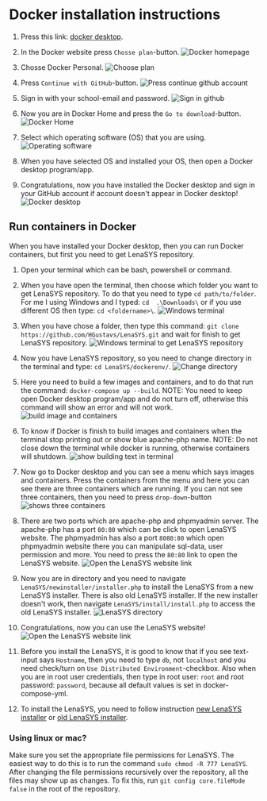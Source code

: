 # Docker installation instructions

1. Press this link: [docker desktop](https://www.docker.com/products/docker-desktop/).

2. In the Docker website press `Chosse plan`-button.
![Docker homepage](homepage.png "Docker homepage")

3. Chosse Docker Personal.
![Choose plan](choosePlan.png "Choose plan")

4. Press `Continue with GitHub`-button.
![Press continue github account](createAccount.png "continue github account")

5. Sign in with your school-email and password.
![Sign in github](github.png "Sign in github")

6. Now you are in Docker Home and press the `Go to download`-button. 
![Docker Home](docker_home.png "Docker Home")

7. Select which operating software (OS) that you are using.
![Operating software](os.png "Operating software")

8. When you have selected OS and installed your OS, then open a Docker desktop program/app.

9. Congratulations, now you have installed the Docker desktop and sign in your GitHub account if account doesn't appear in Docker desktop! 
![Docker desktop](dockerDesktop.png "Docker desktop")

## Run containers in Docker
When you have installed your Docker desktop, then you can run Docker containers, but first you need to get LenaSYS repository.

1. Open your terminal which can be bash, powershell or command. 

2. When you have open the terminal, then choose which folder you want to get LenaSYS repository. To do that you need to type `cd path/to/folder`. For me I using Windows and I typed: `cd  .\Downloads\` or if you use different OS then type: `cd <foldername>\`. 
![Windows terminal](terminal.png "Windows terminal")

3. When you have chose a folder, then type this command: `git clone https://github.com/HGustavs/LenaSYS.git` and wait for finish to get LenaSYS repository.
![Windows terminal to get LenaSYS repository](terminal2.png "Windows terminal to get LenaSYS repository")

4. Now you have LenaSYS repository, so you need to change directory in the terminal and type: `cd LenaSYS/dockerenv/`.
![Change directory](terminal3.png "Change directory")

5. Here you need to build a few images and containers, and to do that run the command: `docker-compose up --build`. NOTE: You need to keep open Docker desktop program/app and do not turn off, otherwise this command will show an error and will not work.
![build image and containers](terminal4.png "build image and containers")

6. To know if Docker is finish to build images and containers when the terminal stop printing out or show blue apache-php name. NOTE: Do not close down the terminal while docker is running, otherwise containers will shutdown.
![show building text in terminal](terminal5.png "show building text in terminal")

7. Now go to Docker desktop and you can see a menu which says images and containers. Press the containers from the menu and here you can see there are three containers which are running. If you can not see three containers, then you need to press `drop-down`-button
![shows three containers](dockerContainers.png "shows three containers")

8. There are two ports which are apache-php and phpmyadmin server. The apache-php has a port `80:80` which can be click to open LenaSYS website. The phpmyadmin has also a port `8080:80` which open phpmyadmin website there you can manipulate sql-data, user permission and more. You need to press the `80:80` link to open the LenaSYS website.
![Open the LenaSYS website link](apacheLink.png "Open the LenaSYS website link")

9. Now you are in directory and you need to navigate `LenaSYS/newinstaller/installer.php` to install the LenaSYS from a new LenaSYS installer. There is also old LenaSYS installer. If the new installer doesn't work, then navigate `LenaSYS/install/install.php` to access the old LenaSYS installer.
![LenaSYS directory](lenasys.png "LenaSYS directory")

10. Congratulations, now you can use the LenaSYS website!
![Open the LenaSYS website link](newlenasysinstaller.png "Open the LenaSYS website link") 

11. Before you install the LenaSYS, it is good to know that if you see text-input says `Hostname`, then you need to type `db`, not `localhost` and you need check/turn on `Use Distributed Environment`-checkbox. Also when you are in root user credentials, then type in root user: `root` and root password: `password`, because all default values is set in docker-compose-yml.

12. To install the LenaSYS, you need to follow instruction [new LenaSYS installer](../../Shared/Documentation/newinstaller/documentation.md/#installer-steps) or [old LenaSYS installer](../../README.md).


### Using linux or mac?
Make sure you set the appropriate file permissions for LenaSYS. The easiest way to do this is to run the command `sudo chmod -R 777 LenaSYS`.
After changing the file permissions recursively over the repository, all the files may show up as changes. To fix this, run `git config core.fileMode false` in the root of the repository.
